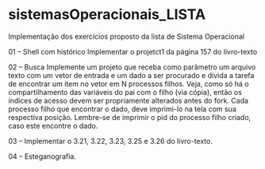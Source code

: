 # sistemasOperacionais_LISTA
Implementação dos exercícios proposto da lista de Sistema Operacional

01 – Shell com histórico
Implementar o projetct1 da página 157 do livro-texto

02 – Busca
Implemente um projeto que receba como parâmetro um arquivo texto com um vetor de entrada e
um dado a ser procurado e divida a tarefa de encontrar um item no vetor em N processos filhos.
Veja, como só há o compartilhamento das variáveis do pai com o filho (via cópia), então os índices
de acesso devem ser propriamente alterados antes do fork.
Cada processo filho que encontrar o dado, deve imprimi-lo na tela com sua respectiva posição.
Lembre-se de imprimir o pid do processo filho criado, caso este encontre o dado.

03 – Implementar o 3.21, 3.22, 3.23, 3.25 e 3.26 do livro-texto.

04 – Esteganografia.
